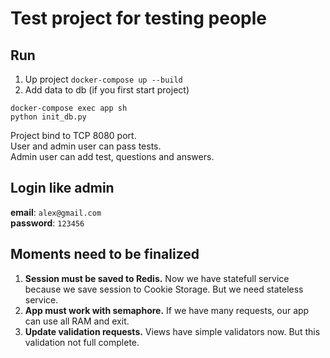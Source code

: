 # Test project for testing people
## Run
1) Up project `docker-compose up --build`
2) Add data to db (if you first start project)
```
docker-compose exec app sh
python init_db.py
```
Project bind to TCP 8080 port.  
User and admin user can pass tests.  
Admin user can add test, questions and answers.
## Login like admin
**email**: `alex@gmail.com`  
**password**: `123456`  
## Moments need to be finalized
1) **Session must be saved to Redis.** Now we have statefull service because we save session to Cookie Storage. But we need stateless service.
2) **App must work with semaphore.** If we have many requests, our app can use all RAM and exit.
3) **Update validation requests.** Views have simple validators now. But this validation not full complete.
